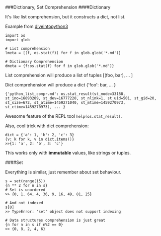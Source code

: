 ###Dictionary, Set Comprehension
####Dictionary

It's like list comprehension, but it constructs a dict, not list.

Example from [diveintopython3](http://www.diveintopython3.net/comprehensions.html)

```
import os
import glob

# List comprehension
lmeta = [(f, os.stat(f)) for f in glob.glob('*.md')]

# Dictionary Comprehension
dmeta = {f:os.stat(f) for f in glob.glob('*.md')}
```

List comprehension will produce a list of tuples [(foo, bar), ... ]

Dict comprehension will produce a dict {'foo': bar, ... }

```
{'python_list_compr.md': os.stat_result(st_mode=33188, st_ino=16893289, st_dev=16777220, st_nlink=1, st_uid=501, st_gid=20, st_size=672, st_atime=1459271040, st_mtime=1459270973, st_ctime=1459270973), ... }
```


Awesome feature of the REPL tool `help(os.stat_result)`.

Also, cool trick with dict comprehension:

```
dict = {'a': 1, 'b': 2, 'c': 3}
{v: k for k, v in dict.items()}
>>{1: 'a', 2: 'b', 3: 'c'}
```

This works only with **immutable** values, like strings or tuples. 





####Set

Everything is similar, just remember about set behaviour.

```
s = set(range(15))
{n ** 2 for n in s}
# Set is unordered
>> {0, 1, 64, 4, 36, 9, 16, 49, 81, 25}

# And not indexed
s[0]
>> TypeError: 'set' object does not support indexing

# Data structures comprehension is just great
{n for n in s if n%2 == 0}
>> {0, 8, 2, 4, 6}
```

